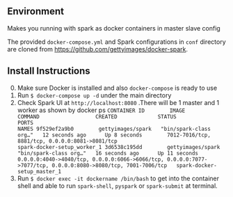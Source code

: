 ## Environment
Makes you running with spark as docker containers in master slave config

The provided `docker-compose.yml` and Spark configurations in `conf` directory are cloned from <https://github.com/gettyimages/docker-spark>.

## Install Instructions

0. Make sure Docker is installed and also `docker-compose` is ready to use
1. Run `$ docker-compose up -d` under the main  directory
2. Check Spark UI at `http://localhost:8080` .There will be 1 master and 1 worker as shown by docker ps
`CONTAINER ID        IMAGE               COMMAND                  CREATED             STATUS              PORTS                                                                                                           NAMES
9f529ef2a9b0        gettyimages/spark   "bin/spark-class org…"   12 seconds ago      Up 8 seconds        7012-7016/tcp, 8881/tcp, 0.0.0.0:8081->8081/tcp                                                                 spark-docker-setup_worker_1
3d6538c195dd        gettyimages/spark   "bin/spark-class org…"   16 seconds ago      Up 11 seconds       0.0.0.0:4040->4040/tcp, 0.0.0.0:6066->6066/tcp, 0.0.0.0:7077->7077/tcp, 0.0.0.0:8080->8080/tcp, 7001-7006/tcp   spark-docker-setup_master_1`
3. Run `$ docker exec -it dockername /bin/bash` to get into the container shell and able to run  `spark-shell`, `pyspark` or `spark-submit` at terminal.

